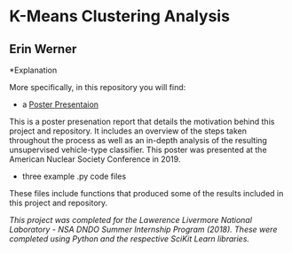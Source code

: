 # K-Means Clustering Analysis

## Erin Werner

*Explanation

More specifically, in this repository you will find:

* a [Poster Presentaion](https://github.com/etwernerMIDS/Data_Analysis/blob/master/Projects/KMeans_Analysis/Erin_Poster.pptx)

This is a poster presenation report that details the motivation behind this project and repository. It includes an overview of the steps taken throughout the process as well as an in-depth analysis of the resulting unsupervised vehicle-type classifier. This poster was presented at the American Nuclear Society Conference in 2019.

* three example .py code files

These files include functions that produced some of the results included in this project and repository.

*This project was completed for the Lawerence Livermore National Laboratory - NSA DNDO Summer Internship Program (2018). These were completed using Python and the respective SciKit Learn libraries.*


